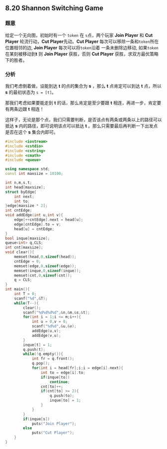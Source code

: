 ## 8.20 Shannon Switching Game

### 题意

给定一个无向图，初始时有一个 `token` 在 `s`点，两个玩家 **Join Player** 和 **Cut Player** 轮流行动，**Cut Player**先动。**Cut Player** 每次可以移除一条和`token`所在位置相邻的边,  **Join Player** 每次可以将`token`沿着 一条未删除边移动, 如果`token`在某刻被移动到**t** 则 **Join Player** 获胜，否则 **Cut Player** 获胜，求双方最优策略下的胜者。

### 分析

我们考虑倒着做，设能到达 **t** 的点的集合为 **s** ，那么 **t** 点肯定可以到达 **t** 点，所以 **s** 的最初状态为 `s = [t]`。

那我们考虑如果要能走到 **t** 的话，那么肯定是至少要跟 **t** 相连，再进一步，肯定要有两条边跟 **t** 相连！

这样子，无论是那个点，我们只需要判断，是否该点有两条或两条以上的路径可以抵达 **s** 内的路径，即可说明该点可以抵达 **t** 。那么只需要最后再判断一下出发点是否在这个 **s** 集合内即可。

```C++
#include <iostream>
#include <cstdio>
#include <cstring>
#include <cmath>
#include <queue>

using namespace std;
const int maxsize = 10100;

int n,m,s,t;
int head[maxsize];
struct byEdge{
	int next;
	int to;
}edge[maxsize * 2];
int cntEdge;
void addEdge(int u,int v){
	edge[++cntEdge].next = head[u];
	edge[cntEdge].to = v;
	head[u] = cntEdge;
}
bool inque[maxsize];
queue<int> q,CLS;
int cnt[maxsize];
void clear(){
	memset(head,0,sizeof(head));
	cntEdge = 0;
	memset(edge,0,sizeof(edge));
	memset(inque,0,sizeof(inque));
	memset(cnt,0,sizeof(cnt));
	q = CLS;
}
int main(){
	int T = 0;
	scanf("%d",&T);
	while(T--){
		clear();
		scanf("%d%d%d%d",&n,&m,&s,&t);
		for(int i = 1;i <= m;i++){
			int u = 0,v = 0;
			scanf("%d%d",&u,&v);
			addEdge(u,v);
			addEdge(v,u);
		}
		inque[t] = 1;
		q.push(t);
		while(!q.empty()){
			int fr = q.front();
			q.pop();
			for(int i = head[fr];i;i = edge[i].next){
				int to = edge[i].to;
				if(inque[to])
					continue;
				cnt[to]++;
				if(cnt[to] >= 2){
					q.push(to);
					inque[to] = 1;
				}
			}
		}
		if(inque[s])
			puts("Join Player");
		else
			puts("Cut Player");
	}
}
```

